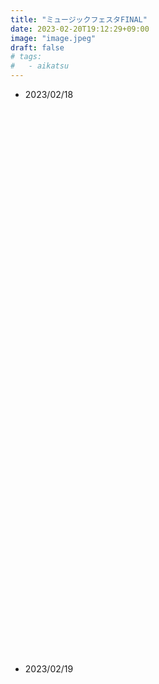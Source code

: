 ```yaml
---
title: "ミュージックフェスタFINAL"
date: 2023-02-20T19:12:29+09:00
image: "image.jpeg"
draft: false
# tags:
#   - aikatsu
---
```


<style>
 .photo {
    margin-top: 44px;
    width:100%;
    height:400px;
 }
</style>

- 2023/02/18

<div id="mff0" class="photo"></div>
<div id="mff1" class="photo"></div>

- 2023/02/19

<div id="mff2" class="photo"></div>
<div id="mff3" class="photo"></div>
<div id="mff4" class="photo"></div>
<div id="mff5" class="photo"></div>
<div id="mff6" class="photo"></div>
<div id="mff7" class="photo"></div>
<div id="mff8" class="photo"></div>
<div id="mff9" class="photo"></div>
<div id="mff10" class="photo"></div>
<div id="mff11" class="photo"></div>
<div id="mff12" class="photo"></div>
<div id="mff13" class="photo"></div>
<div id="mff14" class="photo"></div>
<div id="mff15" class="photo"></div>

<script src="https://cdnjs.cloudflare.com/ajax/libs/three.js/r121/three.min.js"></script>
<script src="https://cdn.jsdelivr.net/npm/panolens@0.11.0/build/panolens.min.js"></script>

<script>
  const viewPanorama = (selector, imgpath) => {
    const el = document.querySelector(selector);
    const panorama = new PANOLENS.ImagePanorama(imgpath);
    let viewer = new PANOLENS.Viewer({
        container: el,
        cameraFov: 100,
        // autoRotate: true,
        // autoRotateSpeed: 0.1,
        // autoRotateActivationDuration: 5
    });
    viewer.add(panorama);
  };

  viewPanorama("#mff0", "../IMG_20230218_101656_00_016.jpg");
  viewPanorama("#mff1", "../IMG_20230218_115115_00_020.jpg");
  viewPanorama("#mff2", "../IMG_20230219_154023_00_021.jpg");
  viewPanorama("#mff3", "../IMG_20230219_154129_00_023.jpg");
  viewPanorama("#mff4", "../IMG_20230219_154139_00_024.jpg");
  viewPanorama("#mff5", "../IMG_20230219_154215_00_025.jpg");
  viewPanorama("#mff6", "../IMG_20230219_154413_00_027.jpg");
  viewPanorama("#mff7", "../IMG_20230219_154423_00_028.jpg");
  viewPanorama("#mff8", "../IMG_20230219_163918_00_031.jpg");
  viewPanorama("#mff9", "../IMG_20230219_163932_00_032.jpg");
  viewPanorama("#mff10", "../IMG_20230219_164020_00_033.jpg");
  viewPanorama("#mff11", "../IMG_20230219_164043_00_034.jpg");
  viewPanorama("#mff12", "../IMG_20230219_164106_00_035.jpg");
  viewPanorama("#mff13", "../IMG_20230219_211550_00_036.jpg");
  viewPanorama("#mff14", "../IMG_20230219_212011_00_037.jpg");
</script>
